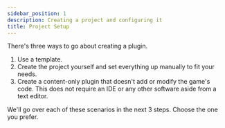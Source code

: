 ```yaml
---
sidebar_position: 1
description: Creating a project and configuring it
title: Project Setup
---
```


There's three ways to go about creating a plugin.

1. Use a template.
2. Create the project yourself and set everything up manually to fit your needs.
3. Create a content-only plugin that doesn't add or modify the game's code. This does not require an IDE or any other software aside from a text editor.

We'll go over each of these scenarios in the next 3 steps. Choose the one you prefer.
